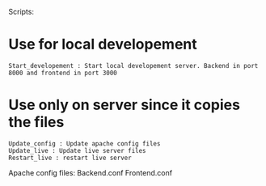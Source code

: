 
Scripts:

# Use for local developement
	Start_developement : Start local developement server. Backend in port 8000 and frontend in port 3000

# Use only on server since it copies the files 
	Update_config : Update apache config files
	Update_live : Update live server files
	Restart_live : restart live server
	
	
Apache config files:
	Backend.conf
	Frontend.conf



